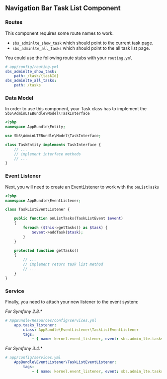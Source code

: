## Navigation Bar Task List Component

### Routes
This component requires some route names to work.

* `sbs_adminlte_show_task` which should point to the current task page.
* `sbs_adminlte_all_tasks` which should point to the all task list page.

You could use the following route stubs with your `routing.yml`

```yaml
# app/config/routing.yml
sbs_adminlte_show_task:
    path: /task/{taskId}
sbs_adminlte_all_tasks:
    path: /tasks
```

### Data Model
In order to use this component, your Task class has to implement the `SbS\AdminLTEBundle\Model\TaskInterface`

```php
<?php
namespace AppBundle\Entity;

use SbS\AdminLTEBundle\Model\TaskInterface;

class TaskEntity implements TaskInterface {
    // ...
    // implement interface methods
    // ...
}
```

### Event Listener
Next, you will need to create an EventListener to work with the `onListTasks`

```php
<?php
namespace AppBundle\EventListener;

class TaskListEventListener {

    public function onListTasks(TaskListEvent $event)
    {
        foreach ($this->getTasks() as $task) {
            $event->addTask($task);
        }
    }

    protected function getTasks()
    {
        // ...
        // implement return task list method
        // ...
    }
}
```

### Service
Finally, you need to attach your new listener to the event system:

_For Symfony 2.8.\*_

```yaml
# AppBundle/Resources/config/services.yml
    app.tasks_listener:
        class: AppBundle\EventListener\TaskListEventListener
        tags:
            - { name: kernel.event_listener, event: sbs.admin_lte.tasks, method: onListTasks }
```

_For Symfony 3.4.\*_

```yaml
# app/config/services.yml
    AppBundle\EventListener\TaskListEventListener:
        tags:
            - { name: kernel.event_listener, event: sbs.admin_lte.tasks, method: onListTasks }
```
